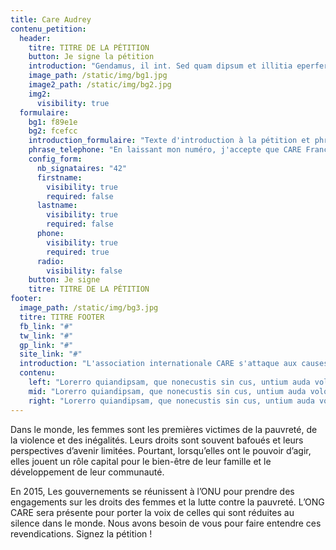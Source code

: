 ```yaml
---
title: Care Audrey
contenu_petition:
  header:
    titre: TITRE DE LA PÉTITION
    button: Je signe la pétition
    introduction: "Gendamus, il int. Sed quam dipsum et illitia eperferum re plitae pellatendus exceaquatus nobitiur ? Qui con nam auta id quia nonsequo mint andebitatus as aut ea dis et vent etur se conessit volorae perio blabo. Et ressit lit ipsa mende sit pelia dolorem con consequam."
    image_path: /static/img/bg1.jpg
    image2_path: /static/img/bg2.jpg
    img2:
      visibility: true
  formulaire:
    bg1: f89e1e
    bg2: fcefcc
    introduction_formulaire: "Texte d'introduction à la pétition et phrase de mobilisation pour donner envie de signer la pétition en 3 ou 4 lignes. Gendamus, il int. Sed quam dipsum et illitia eperferum re plitae pellatendus exceaquatus nobitiur ? Qui con nam auta id quia nonsequo mint ea dis et vent etur se conessit volorae perio."
    phrase_telephone: "En laissant mon numéro, j'accepte que CARE France me contacte pour m'informer de ses programmes en faveur des femmes."
    config_form:
      nb_signataires: "42"
      firstname:
        visibility: true
        required: false
      lastname:
        visibility: true
        required: false
      phone:
        visibility: true
        required: true
      radio:
        visibility: false
    button: Je signe
    titre: TITRE DE LA PÉTITION
footer:
  image_path: /static/img/bg3.jpg
  titre: TITRE FOOTER
  fb_link: "#"
  tw_link: "#"
  gp_link: "#"
  site_link: "#"
  introduction: "L'association internationale CARE s'attaque aux causes profondes de l'extrême pauvreté et aux conséquences du changement climatique"
  contenu:
    left: "Lorerro quiandipsam, que nonecustis sin cus, untium auda volore commolorum ulparis erro quiae nonsedis adit, qui consequame seque dolendam atqui dolor sum."
    mid: "Lorerro quiandipsam, que nonecustis sin cus, untium auda volore commolorum ulparis erro quiae nonsedis adit, qui consequame seque dolendam atqui dolor sum."
    right: "Lorerro quiandipsam, que nonecustis sin cus, untium auda volore commolorum ulparis erro quiae nonsedis adit, qui consequame seque dolendam atqui dolor sum."
---
```

Dans le monde, les femmes sont les premi&egrave;res victimes de la pauvret&eacute;, de la violence et des in&eacute;galit&eacute;s. Leurs droits sont souvent bafou&eacute;s et leurs perspectives d’avenir limit&eacute;es. Pourtant, lorsqu’elles ont le pouvoir d’agir, elles jouent un r&ocirc;le capital pour le bien-&ecirc;tre de leur famille et le d&eacute;veloppement de leur communaut&eacute;.

En 2015, Les gouvernements se r&eacute;unissent &agrave; l’ONU pour prendre des engagements sur les droits des femmes et la lutte contre la pauvret&eacute;. L’ONG CARE sera pr&eacute;sente pour porter la voix de celles qui sont r&eacute;duites au silence dans le monde. Nous avons besoin de vous pour faire entendre ces revendications. Signez la p&eacute;tition !